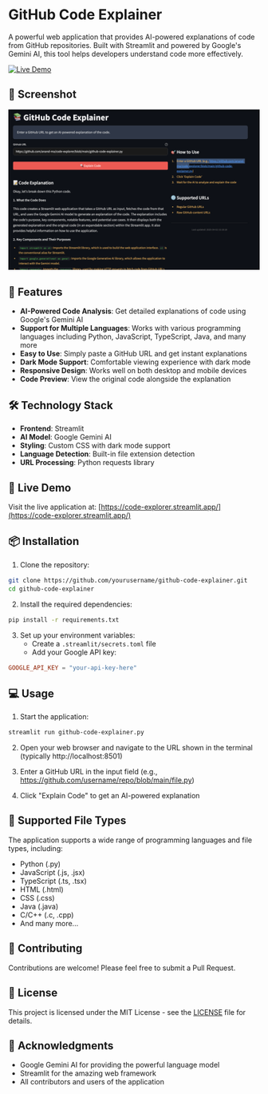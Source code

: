 # GitHub Code Explainer

A powerful web application that provides AI-powered explanations of code from GitHub repositories. Built with Streamlit and powered by Google's Gemini AI, this tool helps developers understand code more effectively.

[![Live Demo](https://img.shields.io/badge/Live%20Demo-Code%20Explainer-blue?style=flat-square)](https://code-explorer.streamlit.app/)

## 📸 Screenshot

<img src="https://raw.githubusercontent.com/anand-ma/code-explorer/main/assets/code-explorer.png" alt="GitHub Code Explainer Interface" width="800">

## 🌟 Features

- **AI-Powered Code Analysis**: Get detailed explanations of code using Google's Gemini AI
- **Support for Multiple Languages**: Works with various programming languages including Python, JavaScript, TypeScript, Java, and many more
- **Easy to Use**: Simply paste a GitHub URL and get instant explanations
- **Dark Mode Support**: Comfortable viewing experience with dark mode
- **Responsive Design**: Works well on both desktop and mobile devices
- **Code Preview**: View the original code alongside the explanation

## 🛠️ Technology Stack

- **Frontend**: Streamlit
- **AI Model**: Google Gemini AI
- **Styling**: Custom CSS with dark mode support
- **Language Detection**: Built-in file extension detection
- **URL Processing**: Python requests library

## 🚀 Live Demo

Visit the live application at: [https://code-explorer.streamlit.app/](https://code-explorer.streamlit.app/)

## 📦 Installation

1. Clone the repository:
```bash
git clone https://github.com/yourusername/github-code-explainer.git
cd github-code-explainer
```

2. Install the required dependencies:
```bash
pip install -r requirements.txt
```

3. Set up your environment variables:
   - Create a `.streamlit/secrets.toml` file
   - Add your Google API key:
```toml
GOOGLE_API_KEY = "your-api-key-here"
```

## 💻 Usage

1. Start the application:
```bash
streamlit run github-code-explainer.py
```

2. Open your web browser and navigate to the URL shown in the terminal (typically http://localhost:8501)

3. Enter a GitHub URL in the input field (e.g., https://github.com/username/repo/blob/main/file.py)

4. Click "Explain Code" to get an AI-powered explanation

## 🔧 Supported File Types

The application supports a wide range of programming languages and file types, including:
- Python (.py)
- JavaScript (.js, .jsx)
- TypeScript (.ts, .tsx)
- HTML (.html)
- CSS (.css)
- Java (.java)
- C/C++ (.c, .cpp)
- And many more...

## 🤝 Contributing

Contributions are welcome! Please feel free to submit a Pull Request.

## 📝 License

This project is licensed under the MIT License - see the [LICENSE](LICENSE) file for details.

## 🙏 Acknowledgments

- Google Gemini AI for providing the powerful language model
- Streamlit for the amazing web framework
- All contributors and users of the application 